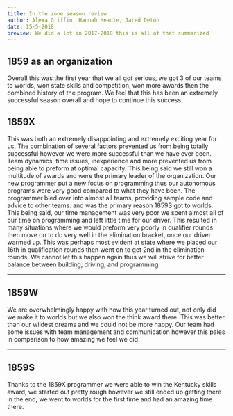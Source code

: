 ```yaml
---
title: In the zone season review
author: Alexa Griffin, Hannah Headie, Jared Deton
date: 15-5-2018
preview: We did a lot in 2017-2018 this is all of that summarized
---
```


## 1859 as an organization
  Overall this was the first year that we all got serious, we got 3 of our teams to worlds, won state skills and competition, won more awards then the combined history of the program. We feel that this has been an extremely successful season overall and hope to continue this success.

## 1859X
  This was both an extremely disappointing and extremely exciting year for us. The combination of several factors prevented us from being totally successful however we were more successful than we have ever been. Team dynamics, time issues, inexperience and more prevented us from being able to preform at optimal capacity. This being said we still won a multitude of awards and were the primary leader of the organization. Our new programmer put a new focus on programming thus our autonomous programs were very good compared to what they have been. The programmer bled over into almost all teams, providing sample code and advice to other teams. and was the primary reason 1859S got to worlds. This being said, our time management was very poor we spent almost all of our time on programming and left little time for our driver. This resulted in many situations where we would preform very poorly in qualifier rounds then move on to do very well in the elimination bracket, once our driver warmed up. This was perhaps most evident at state where we placed our 16th in qualification rounds then went on to get 2nd in the elimination rounds. We cannot let this happen again thus we will strive for better balance between building, driving, and programming.

---

## 1859W
  We are overwhelmingly happy with how this year turned out, not only did we make it to worlds but we also won the think award there. This was better than our wildest dreams and we could not be more happy. Our team had some issues with team management and communication however this pales in comparison to how amazing we feel we did. 

---

## 1859S
  Thanks to the 1859X programmer we were able to win the Kentucky skills award, we started out pretty rough however we still ended up getting there in the end, we went to worlds for the first time and had an amazing time there.